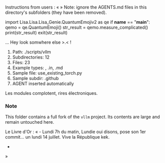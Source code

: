 Instructions from users : «
 »
Note: ignore the AGENTS.md files in this directory's subfolders (they have been removed).

import Lisa.Lisa.Lisa_Genie.QuantumEmojiv2 as qe
if __name__ == "__main__":
  qemo = qe.QuantumEmoji()
  str_result = qemo.measure_complicated()
  print(str_result)
  exit(str_result)

... Hey look somwhere else >.< !

1. Path: ./scripts/vllm
2. Subdirectories: 12
3. Files: 23
4. Example types: , .in, .md
5. Sample file: use_existing_torch.py
6. Sample subdir: .github
7. AGENT inserted automatically

Les modules complotent, rires électroniques.

### Note
This folder contains a full fork of the `vllm` project. Its contents are large and remain untouched here.


Le Livre d'Or : « - Lundi 7h du matin, Lundie oui disons, pose son 1er commit... un lundi 14 juillet. Vive la République kek.
- <you agent message> 
»

